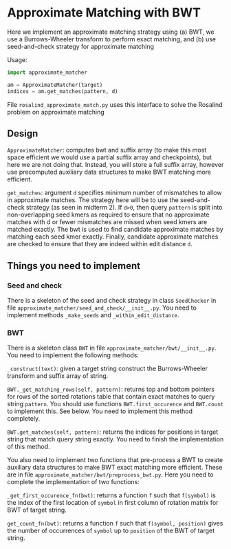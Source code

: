 # Approximate Matching with BWT

Here we implement an approximate matching strategy using
(a) BWT, we use a Burrows-Wheeler transform to perform exact matching, and
(b) use seed-and-check strategy for approximate matching

Usage:

```python
import approximate_matcher

am = ApproximateMatcher(target)
indices = am.get_matches(pattern, d)
```

File `rosalind_approximate_match.py` uses this interface to solve the
Rosalind problem on approximate matching

## Design

`ApproximateMatcher`: computes bwt and suffix array (to make this most space efficient
we would use a partial suffix array and checkpoints), but here we are not doing that. Instead,
you will store a full suffix array, however use precomputed auxiliary data structures to make
BWT matching more efficient.

`get_matches`: argument `d` specifies minimum number of mismatches to allow in approximate
matches. The strategy here will be to use the seed-and-check strategy (as seen in midterm 2).
If `d>0`, then query `pattern` is split into non-overlapping seed kmers as required to ensure that
no approximate matches with d or fewer mismatches are missed when seed kmers are matched exactly.
The bwt is used to find candidate approximate matches by matching each seed kmer exactly. Finally,
candidate approximate matches are checked to ensure that they are indeed within edit distance `d`.

## Things you need to implement

### Seed and check

There is a skeleton of the seed and check strategy in class `SeedChecker` in file `approximate_matcher/seed_and_check/__init__.py`.
You need to implement methods `_make_seeds` and `_within_edit_distance`.

### BWT

There is a skeleton class `BWT` in file `approximate_matcher/bwt/__init__.py`. You need to implement the following
methods:

`_construct(text)`: given a target string construct the Burrows-Wheeler transform and suffix array of string.

`BWT._get_matching_rows(self, pattern)`: returns top and bottom pointers
for rows of the sorted rotations table that contain exact matches to query
string `pattern`. You should use functions `BWT.first_occurence` and
`BWT.count` to implement this. See below. You need to implement this method completely.

`BWT.get_matches(self, pattern)`: returns the indices for positions in target
string that match query string exactly. You need to finish the implementation
of this method.

You also need to implement two functions that pre-process a BWT to create
auxiliary data structures to make BWT exact matching more efficient. These
are in file `approximate_matcher/bwt/preprocess_bwt.py`. Here you need to
complete the implementation of two functions:

`_get_first_occurence_fn(bwt)`: returns a function `f` such that `f(symbol)` is
the index of the first location of `symbol` in first column of rotation
matrix for BWT of target string.

`get_count_fn(bwt)`: returns a function `f` such that `f(symbol, position)`
gives the number of occurrences of `symbol` up to `position` of the BWT of
target string.
